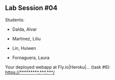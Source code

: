 ## Lab Session #04

Students:

* Dalda, Alvar

* Martinez, Liliu

* Lin, Huiwen

* Fornaguera, Laura

Your deployed webapp at Fly.io|Heroku|... (task #6): <https://*********.***.***/>
